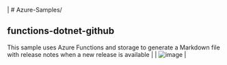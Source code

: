 | # Azure-Samples/
## **functions-dotnet-github**
This sample uses Azure Functions and storage to generate a Markdown file with release notes when a new release is available |
| ![image](https://github.com/EAZYLINK/ingryd-exercise/assets/83819099/0d1bf6fe-23a4-4c6f-829c-7ec9682e635a) |
